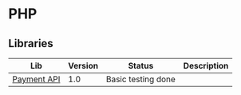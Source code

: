 # PHP

## Libraries

| Lib                                       | Version | Status             | Description |
| ----------------------------------------- | ------- | ------------------ | ----------- |
| [Payment API](src/Qvickly/PaymentAPI.php) | 1.0     | Basic testing done |             |
